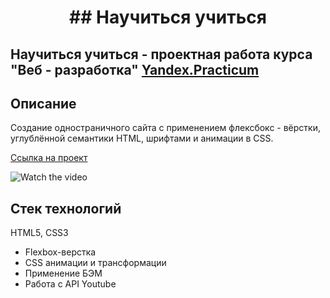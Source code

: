 
<h1 align="center"> ## Научиться учиться
</h1>

## Научиться учиться - проектная работа курса "Веб - разработка" [Yandex.Practicum](https://praktikum.yandex.ru "Яндекс Практикум")

## Описание
Создание одностраничного сайта с применением флексбокс - вёрстки, углублённой семантики HTML, шрифтами и  анимации в CSS.

[Ссылка на проект](https://alexleibch.github.io/how-to-learn/)

![Watch the video](./public/how-to-learn.gif)

## Стек технологий  
HTML5, CSS3
- Flexbox-верстка
- CSS анимации и трансформации
- Применение БЭМ
- Работа с API Youtube
